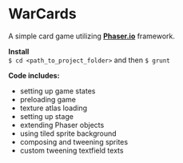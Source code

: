 # WarCards
A simple card game utilizing [**Phaser.io**](https://phaser.io "Phaser game framework") framework.  

**Install**  
`$ cd <path_to_project_folder>` and then `$ grunt`

**Code includes:**
- setting up game states
- preloading game
- texture atlas loading 
- setting up stage
- extending Phaser objects
- using tiled sprite background
- composing and tweening sprites
- custom tweening textfield texts
